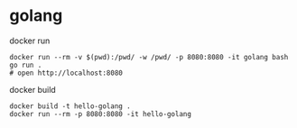# golang

docker run
```
docker run --rm -v $(pwd):/pwd/ -w /pwd/ -p 8080:8080 -it golang bash
go run .
# open http://localhost:8080
```

docker build
```
docker build -t hello-golang .
docker run --rm -p 8080:8080 -it hello-golang
```
